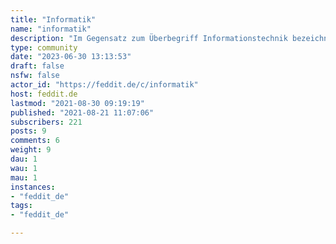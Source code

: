 ```yaml
---
title: "Informatik" 
name: "informatik"
description: "Im Gegensatz zum Überbegriff Informationstechnik bezeichnet die Informatik die Wissenschaft der IT. Hier landet alles, was um IT als Beruf, Ausbildung oder Forschungsgebiet angesiedelt ist."
type: community
date: "2023-06-30 13:13:53"
draft: false
nsfw: false
actor_id: "https://feddit.de/c/informatik"
host: feddit.de
lastmod: "2021-08-30 09:19:19"
published: "2021-08-21 11:07:06"
subscribers: 221
posts: 9
comments: 6
weight: 9
dau: 1
wau: 1
mau: 1
instances:
- "feddit_de"
tags: 
- "feddit_de"

---
```

